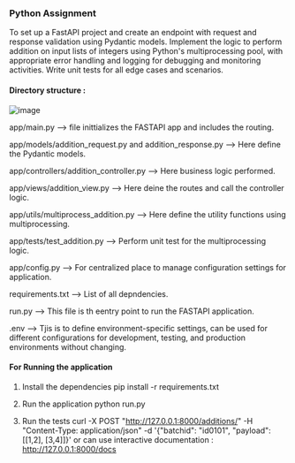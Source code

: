 ### Python Assignment
To set up a FastAPI project and create an endpoint with request and response validation using Pydantic models. Implement the logic to perform addition on input lists of integers using Python's multiprocessing pool, with appropriate error handling and logging for debugging and monitoring activities. Write unit tests for all edge cases and scenarios.



#### Directory structure : 

![image](https://github.com/rohanksingh/Python-Assignment/assets/31317534/9311fb89-8b26-4478-b8a5-3f882858d4f5)


app/main.py --> file inittializes the FASTAPI app and includes the routing.

app/models/addition_request.py and addition_response.py --> Here define the Pydantic models.

app/controllers/addition_controller.py --> Here business logic performed.

app/views/addition_view.py --> Here deine the routes and call the controller logic.

app/utils/multiprocess_addition.py --> Here define the utility functions using multiprocessing.

app/tests/test_addition.py --> Perform unit test for the multiprocessing logic.

app/config.py --> For centralized place to manage configuration settings for application.

requirements.txt --> List of all depndencies.

run.py --> This file is th eentry point to run the FASTAPI application.

.env  --> Tjis is to define environment-specific settings, can be used for different configurations for development, testing, and production environments without changing.


#### For Running the application

1. Install the dependencies 
pip install -r requirements.txt

2. Run the application
   python run.py

3. Run the tests
curl -X POST "http://127.0.0.1:8000/additions/" -H "Content-Type: application/json" -d '{"batchid": "id0101", "payload": [[1,2], [3,4]]}'
or can use interactive documentation : http://127.0.0.1:8000/docs
 
